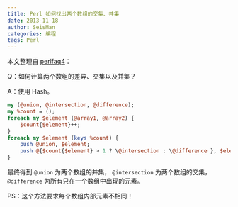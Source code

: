 ```yaml
---
title: Perl 如何找出两个数组的交集、并集
date: 2013-11-18
author: SeisMan
categories: 编程
tags: Perl
---
```


本文整理自 [perlfaq4](http://perldoc.perl.org/perlfaq4.html#How-do-I-compute-the-difference-of-two-arrays%3f-How-do-I-compute-the-intersection-of-two-arrays%3f)：

Q：如何计算两个数组的差异、交集以及并集？

A：使用 Hash。

``` perl
my (@union, @intersection, @difference);
my %count = ();
foreach my $element (@array1, @array2) {
    $count{$element}++;
}
foreach my $element (keys %count) {
    push @union, $element;
    push @{$count{$element} > 1 ? \@intersection : \@difference }, $element;
}
```

最终得到 `@union` 为两个数组的并集， `@intersection` 为两个数组的交集，
`@difference` 为所有只在一个数组中出现的元素。

PS：这个方法要求每个数组内部元素不相同！
